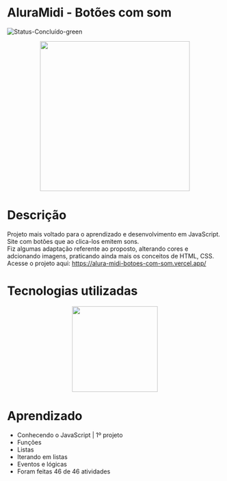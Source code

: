 # AluraMidi - Botões com som
![Status-Concluído-green](https://user-images.githubusercontent.com/93163125/212116582-4c47ccbd-9063-4192-b3b3-b082917d9d06.svg)

<div align="center">
<img src="https://user-images.githubusercontent.com/93163125/211442322-6a1a41cb-6dcf-45df-88f6-ddd7cf8d00f3.jpg" width ="350px" />
</div>

# Descrição
Projeto mais voltado para o aprendizado e desenvolvimento em JavaScript. Site com botões que ao clica-los emitem sons. 
<br> Fiz algumas adaptação referente ao proposto, alterando cores e adcionando imagens, praticando ainda mais os conceitos de HTML, CSS. 
<br>Acesse o projeto aqui: https://alura-midi-botoes-com-som.vercel.app/

# Tecnologias utilizadas

<div align="center">
<img src="https://user-images.githubusercontent.com/93163125/212195910-dcb71905-074e-4033-8aa8-38b455d2dbab.png" width ="200px" />
</div>

# Aprendizado

<ul>
    <li>Conhecendo o JavaScript | 1º projeto</li>
    <li>Funções</li>
    <li>Listas</li>
    <li>Iterando em listas</li>
    <li>Eventos e lógicas</li>
    <li>Foram feitas 46 de 46 atividades</li>
</ul>









